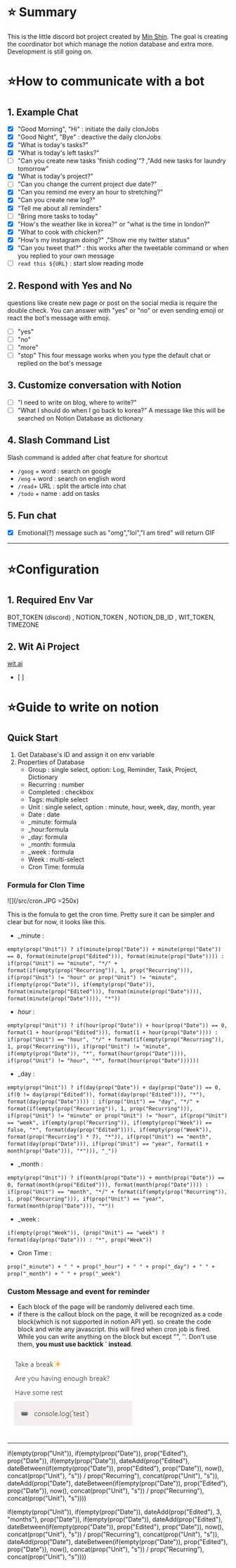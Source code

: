 # ⭐ Summary
This is the little discord bot project created by [Min Shin](instagram.com/happping_min).
The goal is creating the coordinator bot which manage the notion database and extra more. Development is still going on. 

# ⭐How to communicate with a bot

## 1. Example Chat
- [x] "Good Morning", "Hi" : initiate the daily clonJobs
- [x] "Good Night", "Bye" : deactive the daily clonJobs
- [x] "What is today's tasks?"
- [x] "What is today's left tasks?"
- [ ] "Can you create new tasks 'finish coding'"? ,"Add new tasks for laundry tomorrow"
- [x] "What is today's project?"
- [ ] "Can you change the current project due date?"
- [x] "Can you remind me every an hour to stretching?"
- [x] "Can you create new log?"
- [x] "Tell me about all reminders"
- [ ] "Bring more tasks to today"
- [x] "How's the weather like in korea?" or "what is the time in london?"
- [x] "What to cook with chicken?"
- [x] "How's my instagram doing?" ,"Show me my twitter status"
- [x] "Can you tweet that?" : this works after the tweetable command or when you replied to your own message
- [ ] `read this ${URL}` : start slow reading mode

## 2. Respond with Yes and No
questions like create new page or post on the social media is require the double check. You can answer with "yes" or "no" or even sending emoji or react the bot's message with emoji.
- [ ] "yes"
- [ ] "no"
- [ ] "more"
- [ ] "stop"
This four message works when you type the default chat or replied on the bot's message

## 3. Customize conversation with Notion
- [ ] "I need to write on blog, where to write?"
- [ ] "What I should do when I go back to korea?"
A message like this will be searched on Notion Database as dictionary

## 4. Slash Command List
Slash command is added after chat feature for shortcut
- `/goog` + word : search on google
- `/eng` + word : search on english word
- `/read`+ URL  : split the article into chat
- `/todo` + name : add on tasks

## 5. Fun chat
- [x] Emotional(?) message such as "omg","lol","I am tired" will return GIF

----
# ⭐Configuration

## 1. Required Env Var
BOT_TOKEN (discord) , NOTION_TOKEN , NOTION_DB_ID , WIT_TOKEN, TIMEZONE 

## 2. Wit Ai Project
[wit.ai](wit.ai)
- [ ]

# ⭐Guide to write on notion

## Quick Start
1. Get Database's ID and assign it on env variable
2. Properties of Database
    - Group : single select, option: Log, Reminder, Task, Project, Dictionary
    - Recurring : number
    - Completed : checkbox
    - Tags: multiple select
    - Unit : single select, option : minute, hour, week, day, month, year
    - Date : date
    - _minute: formula
    - _hour:formula
    - _day: formula
    - _month: formula
    - _week : formula
    - Week : multi-select
    - Cron Time: formula

### Formula for Clon Time
![](/src/cron.JPG =250x)

This is the fomula to get the cron time.
Pretty sure it can be simpler and clear but for now, it looks like this. 

- _minute : 
```
empty(prop("Unit")) ? if(minute(prop("Date")) + minute(prop("Date")) == 0, format(minute(prop("Edited"))), format(minute(prop("Date")))) : if(prop("Unit") == "minute", "*/" + format(if(empty(prop("Recurring")), 1, prop("Recurring"))), if(prop("Unit") != "hour" or prop("Unit") != "minute", if(empty(prop("Date")), if(empty(prop("Date")), format(minute(prop("Edited"))), format(minute(prop("Date")))), format(minute(prop("Date")))), "*"))
```


- _hour_ : 
```
empty(prop("Unit")) ? if(hour(prop("Date")) + hour(prop("Date")) == 0, format(1 + hour(prop("Edited"))), format(1 + hour(prop("Date")))) : if(prop("Unit") == "hour", "*/" + format(if(empty(prop("Recurring")), 1, prop("Recurring"))), if(prop("Unit") != "minute", if(empty(prop("Date")), "*", format(hour(prop("Date")))), if(prop("Unit") != "hour", "*", format(hour(prop("Date"))))))
```


- _day : 
```
empty(prop("Unit")) ? if(day(prop("Date")) + day(prop("Date")) == 0, if(0 != day(prop("Edited")), format(day(prop("Edited"))), "*"), format(day(prop("Date")))) : if(prop("Unit") == "day", "*/" + format(if(empty(prop("Recurring")), 1, prop("Recurring"))), if(prop("Unit") != "minute" or prop("Unit") != "hour", if(prop("Unit") == "week", if(empty(prop("Recurring")), if(empty(prop("Week")) == false, "*", format(day(prop("Edited")))), if(empty(prop("Week")), format(prop("Recurring") * 7), "*")), if(prop("Unit") == "month", format(day(prop("Date"))), if(prop("Unit") == "year", format(1 + month(prop("Date"))), "*"))), "_"))
```
- _month :
```
empty(prop("Unit")) ? if(month(prop("Date")) + month(prop("Date")) == 0, format(month(prop("Edited"))), format(month(prop("Date")))) : if(prop("Unit") == "month", "*/" + format(if(empty(prop("Recurring")), 1, prop("Recurring"))), if(prop("Unit") == "year", format(month(prop("Date"))), "*"))
```


- _week :
```
if(empty(prop("Week")), (prop("Unit") == "week") ? format(day(prop("Date"))) : "*", prop("Week"))
```


- Cron Time : 
```
prop("_minute") + " " + prop("_hour") + " " + prop("_day") + " " + prop("_month") + " " + prop("_week")
```


### Custom Message and event for reminder
- Each block of the page will be randomly delivered each time.
- if there is the callout block on the page, it will be recognized as a code block(which is not supported in notion API yet). so create the code block and write any javascript. this will fired when cron job is fired. While you can write anything on the block but except "", ''. Don't use them, **you must use backtick ` instead**.

![](/src/callout.JPG)



----

if(empty(prop("Unit")), if(empty(prop("Date")), prop("Edited"), prop("Date")), if(empty(prop("Date")), dateAdd(prop("Edited"), dateBetween(if(empty(prop("Date")), prop("Edited"), prop("Date")), now(), concat(prop("Unit"), "s")) / prop("Recurring"), concat(prop("Unit"), "s")), dateAdd(prop("Date"), dateBetween(if(empty(prop("Date")), prop("Edited"), prop("Date")), now(), concat(prop("Unit"), "s")) / prop("Recurring"), concat(prop("Unit"), "s"))))



if(empty(prop("Unit")), if(empty(prop("Date")), dateAdd(prop("Edited"), 3, "months"), prop("Date")), if(empty(prop("Date")), dateAdd(prop("Edited"), dateBetween(if(empty(prop("Date")), prop("Edited"), prop("Date")), now(), concat(prop("Unit"), "s")) / prop("Recurring"), concat(prop("Unit"), "s")), dateAdd(prop("Date"), dateBetween(if(empty(prop("Date")), prop("Edited"), prop("Date")), now(), concat(prop("Unit"), "s")) / prop("Recurring"), concat(prop("Unit"), "s"))))
